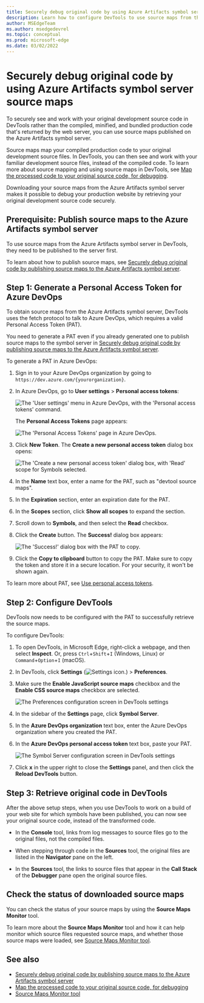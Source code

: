 ```yaml
---
title: Securely debug original code by using Azure Artifacts symbol server source maps
description: Learn how to configure DevTools to use source maps from the Azure Artifacts symbol server to securely debug your original source code in DevTools.
author: MSEdgeTeam
ms.author: msedgedevrel
ms.topic: conceptual
ms.prod: microsoft-edge
ms.date: 03/02/2022
---
```


# Securely debug original code by using Azure Artifacts symbol server source maps

To securely see and work with your original development source code in DevTools rather than the compiled, minified, and bundled production code that's returned by the web server, you can use source maps published on the Azure Artifacts symbol server.

Source maps map your compiled production code to your original development source files. In DevTools, you can then see and work with your familiar development source files, instead of the compiled code. To learn more about source mapping and using source maps in DevTools, see [Map the processed code to your original source code, for debugging](source-maps.md).

Downloading your source maps from the Azure Artifacts symbol server makes it possible to debug your production website by retrieving your original development source code securely.


<!-- ====================================================================== -->
## Prerequisite: Publish source maps to the Azure Artifacts symbol server

To use source maps from the Azure Artifacts symbol server in DevTools, they need to be published to the server first.

To learn about how to publish source maps, see [Securely debug original code by publishing source maps to the Azure Artifacts symbol server](publish-source-maps-to-azure.md).


<!-- ====================================================================== -->
## Step 1: Generate a Personal Access Token for Azure DevOps

To obtain source maps from the Azure Artifacts symbol server, DevTools uses the fetch protocol to talk to Azure DevOps, which requires a valid Personal Access Token (PAT).

You need to generate a PAT even if you already generated one to publish source maps to the symbol server in [Securely debug original code by publishing source maps to the Azure Artifacts symbol server](publish-source-maps-to-azure.md).

To generate a PAT in Azure DevOps:

1. Sign in to your Azure DevOps organization by going to `https://dev.azure.com/{yourorganization}`.

1. In Azure DevOps, go to **User settings** > **Personal access tokens**:
    
   ![The 'User settings' menu in Azure DevOps, with the 'Personal access tokens' command.](images/ado-pat-settings.png)

   The **Personal Access Tokens** page appears:

   ![The 'Personal Access Tokens' page in Azure DevOps.](images/ado-pat-page.png)

1. Click **New Token**.  The **Create a new personal access token** dialog box opens:

   ![The 'Create a new personal access token' dialog box, with 'Read' scope for Symbols selected.](images/ado-pat-config-read.png)

1. In the **Name** text box, enter a name for the PAT, such as "devtool source maps".

1. In the **Expiration** section, enter an expiration date for the PAT.

1. In the **Scopes** section, click **Show all scopes** to expand the section.

1. Scroll down to **Symbols**, and then select the **Read** checkbox.

1. Click the **Create** button.  The **Success!** dialog box appears:

   ![The 'Success!' dialog box with the PAT to copy.](images/ado-pat-success-copy-clipboard.png)

1. Click the **Copy to clipboard** button to copy the PAT.  Make sure to copy the token and store it in a secure location. For your security, it won't be shown again.

To learn more about PAT, see [Use personal access tokens](/azure/devops/organizations/accounts/use-personal-access-tokens-to-authenticate).


<!-- ====================================================================== -->
## Step 2: Configure DevTools

DevTools now needs to be configured with the PAT to successfully retrieve the source maps.

To configure DevTools:

1. To open DevTools, in Microsoft Edge, right-click a webpage, and then select **Inspect**.  Or, press `Ctrl`+`Shift`+`I` (Windows, Linux) or `Command`+`Option`+`I` (macOS).

1. In DevTools, click **Settings** (![Settings icon.](../media/settings-gear-icon-light-theme.png)) > **Preferences**.

1. Make sure the **Enable JavaScript source maps** checkbox and the **Enable CSS source maps** checkbox are selected.

    ![The Preferences configuration screen in DevTools settings](images/ado-preferences-source-maps-devtools.png)

1. In the sidebar of the **Settings** page, click **Symbol Server**.

1. In the **Azure DevOps organization** text box, enter the Azure DevOps organization where you created the PAT.

1. In the **Azure DevOps personal access token** text box, paste your PAT.

   ![The Symbol Server configuration screen in DevTools settings](images/ado-pat-devtools.png)

1. Click **x** in the upper right to close the **Settings** panel, and then click the **Reload DevTools** button.


<!-- ====================================================================== -->
## Step 3: Retrieve original code in DevTools

After the above setup steps, when you use DevTools to work on a build of your web site for which symbols have been published, you can now see your original source code, instead of the transformed code.

*  In the **Console** tool, links from log messages to source files go to the original files, not the compiled files.

*  When stepping through code in the **Sources** tool, the original files are listed in the **Navigator** pane on the left.

*  In the **Sources** tool, the links to source files that appear in the **Call Stack** of the **Debugger** pane open the original source files.


<!-- ====================================================================== -->
## Check the status of downloaded source maps

You can check the status of your source maps by using the **Source Maps Monitor** tool.

To learn more about the **Source Maps Monitor** tool and how it can help monitor which source files requested source maps, and whether those source maps were loaded, see [Source Maps Monitor tool](../source-maps-monitor/source-maps-monitor-tool.md).


<!-- ====================================================================== -->
## See also

* [Securely debug original code by publishing source maps to the Azure Artifacts symbol server](publish-source-maps-to-azure.md)
* [Map the processed code to your original source code, for debugging](source-maps.md)
* [Source Maps Monitor tool](../source-maps-monitor/source-maps-monitor-tool.md)
